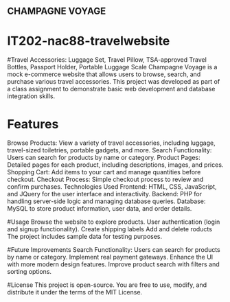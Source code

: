 ## CHAMPAGNE VOYAGE
# IT202-nac88-travelwebsite
#Travel Accessories:	Luggage Set, Travel Pillow, TSA-approved Travel Bottles, Passport Holder, Portable Luggage Scale
Champagne Voyage is a mock e-commerce website that allows users to browse, search, and purchase various travel accessories. This project was developed as part of a class assignment to demonstrate basic web development and database integration skills.

# Features
Browse Products: View a variety of travel accessories, including luggage, travel-sized toiletries, portable gadgets, and more.
Search Functionality: Users can search for products by name or category.
Product Pages: Detailed pages for each product, including descriptions, images, and prices.
Shopping Cart: Add items to your cart and manage quantities before checkout.
Checkout Process: Simple checkout process to review and confirm purchases.
Technologies Used
Frontend: HTML, CSS, JavaScript, and JQuery for the user interface and interactivity.
Backend: PHP for handling server-side logic and managing database queries.
Database: MySQL to store product information, user data, and order details.

#Usage
Browse the website to explore products.
User authentication (login and signup functionality).
Create shipping labels
Add and delete roducts
The project includes sample data for testing purposes.

#Future Improvements
Search Functionality: Users can search for products by name or category.
Implement real payment gateways.
Enhance the UI with more modern design features.
Improve product search with filters and sorting options.

#License
This project is open-source. You are free to use, modify, and distribute it under the terms of the MIT License.
